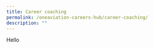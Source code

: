 ```yaml
---
title: Career coaching
permalink: /oneaviation-careers-hub/career-coaching/
description: ""
---
```

Hello